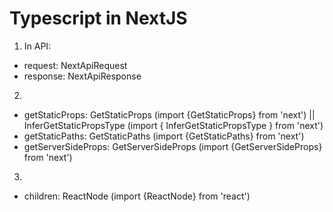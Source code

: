 # Typescript in NextJS

1. In API:

-   request: NextApiRequest
-   response: NextApiResponse

2.

-   getStaticProps: GetStaticProps (import {GetStaticProps} from 'next') || InferGetStaticPropsType<typeof getStaticProps> (import { InferGetStaticPropsType } from 'next')
-   getStaticPaths: GetStaticPaths (import {GetStaticPaths} from 'next')
-   getServerSideProps: GetServerSideProps (import {GetServerSideProps} from 'next')

3.

-   children: ReactNode (import {ReactNode} from 'react')

